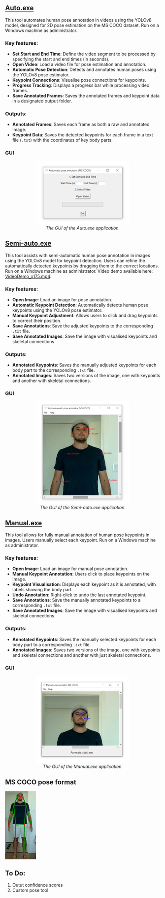 ## [Auto.exe](Dist/Auto.exe)

This tool automates human pose annotation in videos using the YOLOv8 model, designed for 2D pose estimation on the MS COCO dataset. Run on a Windows machine as administrator.

### Key features:

- **Set Start and End Time**: Define the video segment to be processed by specifying the start and end times (in seconds).
- **Open Video**: Load a video file for pose estimation and annotation.
- **Automatic Pose Detection**: Detects and annotates human poses using the YOLOv8 pose estimator.
- **Keypoint Connections**: Visualise pose connections for keypoints.
- **Progress Tracking**: Displays a progress bar while processing video frames.
- **Save Annotated Frames**: Saves the annotated frames and keypoint data in a designated output folder.

### Outputs:
- **Annotated Frames**: Saves each frame as both a raw and annotated image.
- **Keypoint Data**: Saves the detected keypoints for each frame in a text file (`.txt`) with the coordinates of key body parts.

### GUI
<p align="center">
  <img src="https://github.com/KevGildea/KinePose/blob/main/images/Auto.PNG" alt="Auto.exe" width="300">
  <br>
  <i>The GUI of the Auto.exe application.</i>
</p>


## [Semi-auto.exe](Dist/Semi-auto.exe)

This tool assists with semi-automatic human pose annotation in images using the YOLOv8 model for keypoint detection. Users can refine the automatically detected keypoints by dragging them to the correct locations. Run on a Windows machine as administrator. Video demo available here: [VideoDemo_x175.mp4](Demo/VideoDemo_x175.mp4). 

### Key features:

- **Open Image**: Load an image for pose annotation.
- **Automatic Keypoint Detection**: Automatically detects human pose keypoints using the YOLOv8 pose estimator.
- **Manual Keypoint Adjustment**: Allows users to click and drag keypoints to correct their position.
- **Save Annotations**: Save the adjusted keypoints to the corresponding `.txt` file.
- **Save Annotated Images**: Save the image with visualised keypoints and skeletal connections.

### Outputs:
- **Annotated Keypoints**: Saves the manually adjusted keypoints for each body part to the corresponding `.txt` file.
- **Annotated Images**: Saves two versions of the image, one with keypoints and another with skeletal connections.

### GUI
<p align="center">
  <img src="https://github.com/KevGildea/KinePose/blob/main/images/Semi-auto.PNG" alt="Semi-auto.exe" width="300">
  <br>
  <i>The GUI of the Semi-auto.exe application.</i>
</p>


## [Manual.exe](Dist/Manual.exe)

This tool allows for fully manual annotation of human pose keypoints in images. Users manually select each keypoint. Run on a Windows machine as administrator.

### Key features:

- **Open Image**: Load an image for manual pose annotation.
- **Manual Keypoint Annotation**: Users click to place keypoints on the image.
- **Keypoint Visualisation**: Displays each keypoint as it is annotated, with labels showing the body part.
- **Undo Annotation**: Right-click to undo the last annotated keypoint.
- **Save Annotations**: Save the manually annotated keypoints to a corresponding `.txt` file.
- **Save Annotated Images**: Save the image with visualised keypoints and skeletal connections.

### Outputs:
- **Annotated Keypoints**: Saves the manually selected keypoints for each body part to a corresponding `.txt` file.
- **Annotated Images**: Saves two versions of the image, one with keypoints and skeletal connections and another with just skeletal connections.

### GUI
<p align="center">
  <img src="https://github.com/KevGildea/KinePose/blob/main/images/Manual.PNG" alt="Manual.exe" width="300">
  <br>
  <i>The GUI of the Manual.exe application.</i>
</p>



## MS COCO pose format

<img src="../images/MSCOCO.png" alt="MS COCO pose format" width="100"/>


## To Do:
1. Outut confidence scores
2. Custom pose tool
